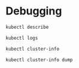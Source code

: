 # Debugging

```bash
kubectl describe

kubectl logs

kubectl cluster-info

kubectl cluster-info dump
```
